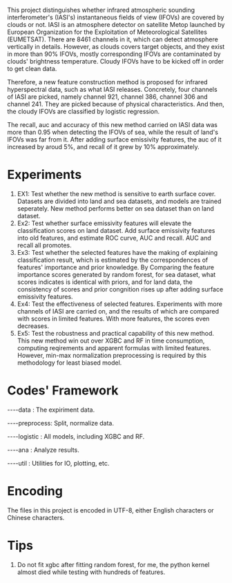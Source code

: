 This project distinguishes whether infrared atmospheric sounding interferometer's (IASI's) instantaneous fields of view (IFOVs) are covered by clouds or not. IASI is an atmosphere detector on satellite Metop launched by European Organization for the Exploitation of Meteorological Satellites (EUMETSAT). There are 8461 channels in it, which can detect atmosphere vertically in details. However, as clouds covers target objects, and they exist in more than 90% IFOVs,  mostly corresponding IFOVs are contaminated by clouds' brightness temperature. Cloudy IFOVs have to be kicked off in order to get clean data. 

Therefore, a new feature construction method is proposed for infrared hyperspectral data, such as what IASI releases. Concretely, four channels of IASI are picked, namely channel 921, channel 386, channel 306 and channel 241. They are picked because of physical characteristics. And then, the cloudy IFOVs are classified by logistic regression.

The recall, auc and accuracy of this new method carried on IASI data was more than 0.95 when detecting the IFOVs of sea, while the result of land's IFOVs was far from it. After adding surface emissivity features, the auc of it increased by aroud 5%, and recall of it grew by 10% approximately.

#  Experiments
1.  EX1: Test whether the new method is sensitive to earth surface cover.
    Datasets are divided into land and sea datasets, and models are trained seperately. New method performs better on sea dataset than on land dataset. 
2.  Ex2: Test whether surface emissivity features will elevate the classification scores on land dataset.
    Add surface emissivity features into old features, and estimate ROC curve, AUC and recall. AUC and recall all promotes.
3.	Ex3: Test whether the selected features have the making of explaining classification result, which is estimated by the correspondences of features' importance and prior knowledge. 
	By Comparing the feature importance scores generated by random forest, for sea dataset, what scores indicates is identical with priors, and for land data, the consistency of scores and prior congnition rises up after adding surface emissivity features.
4.	Ex4: Test the effectiveness of selected features.
	Experiments with more channels of IASI are carried on, and the results of which are compared with scores in limited features. With more features, the scores even decreases. 
5.	Ex5: Test the robustness and practical capability of this new method.
	This new method win out over XGBC and RF in time consumption, computing reqirements and apparent formulas with limited features. However, min-max normalization preprocessing is required by this methodology for least biased model.

# Codes' Framework 
----data		: The expiriment data.

----preprocess: Split, normalize data.

----logistic	: All models, including XGBC and RF.

----ana		: Analyze results.

----util		: Utilities for IO, plotting, etc.

# Encoding
The files in this project is encoded in UTF-8, either English characters or Chinese characters.

# Tips
1. Do not fit xgbc after fitting random forest, for me, the python kernel almost died while testing with hundreds of features.